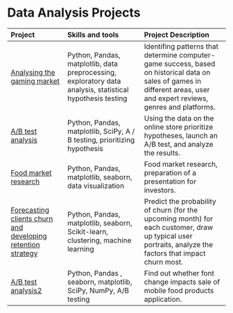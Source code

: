 # Data Analysis Projects

 | **Project** | **Skills and tools** | **Project Description**|
 |:----|:----|:----------|
 | [Analysing the gaming market](https://github.com/DanielaDadonKlein/Data_Analysis_Projects/blob/main/Analysing%20the%20gaming%20market.ipynb) | Python, Pandas, matplotlib, data preprocessing, exploratory data analysis, statistical hypothesis testing | Identifing patterns that determine computer-game success, based on historical data on sales of games in different areas, user and expert reviews, genres and platforms. |
 | [A/B test analysis](https://github.com/DanielaDadonKlein/Data_Analysis_Projects/blob/main/AB%20test%20analysis.ipynb) |  Python, Pandas, matplotlib, SciPy, A / B testing, prioritizing hypothesis  | Using the data on the online store prioritize hypotheses, launch an A/B test, and analyze the results. |  
 | [Food market research](https://github.com/DanielaDadonKlein/Data_Analysis_Projects/blob/main/Restaurant%20market%20research.ipynb) | Python, Pandas, matplotlib, seaborn, data visualization | Food market research, preparation of a presentation for investors. |
 | [Forecasting clients churn and developing retention strategy](https://github.com/DanielaDadonKlein/Data_Analysis_Projects/blob/main/Developing%20customer%20retention%20strategy.ipynb) | Python, Pandas, matplotlib, seaborn, Scikit-learn, clustering, machine learning| Predict the probability of churn (for the upcoming month) for each customer, draw up typical user portraits, analyze the factors that impact churn most. |
 | [A/B test analysis2](https://github.com/DanielaDadonKlein/Data_Analysis_Projects/blob/main/AB%20test%20analysis2.ipynb) | Python, Pandas , seaborn, matplotlib, SciPy, NumPy, A/B testing | Find out whether font change impacts sale of mobile food products application. |
 
